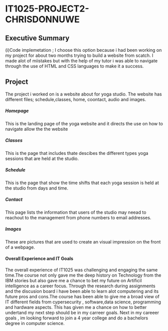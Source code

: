 # IT1025-PROJECT2-CHRISDONNUWE
## Executive Summary
(i)Code implemetation ; I choose this option because i had been working on my project for about two months trying to build a website from scatch. I made alot of miistakes but with the help of my tutor i was able to navigate through the use of HTML and CSS languages to make it a success.
## Project
The project i worked on is a website about for yoga studio. The website has different files; schedule,classes, home, coontact, audio and images.
##### Homepage
This is the landing page of the yoga website and it directs the use on how to navigate allow the the website
##### Classes
This is the page that includes thate descibes the different types yoga sessions that are held at the studio.
##### Schedule
This is the page that show the time shifts that each yoga session is held at the studio from days and time.
##### Contact
This page lists the information that users of the studio may neead to reachout to the management from phone numbers to email addresses.
##### Images
These are pictures that are used to create an visual impression on the front of a webpage.

#### Overall Experience and IT Goals
The overall experience of IT1025 was challenging and engaging the same time.The course not only gave me the deep history on Technology from the IBM stories but also gave me a chance to bet my future on Artificil intelligence as a career focus. Through the research during assignments and the discusion board i have been able to learn alot computering and its future pros and cons.The course has been able to give me a broad view of IT different fields from cypersecurity , software,data science, programming and hardware aspects. This has given me a chance on how to better undertand my next step should be in my carreer goals.
Next in my careeer goals , im looking forward to join a 4 year college and do a bachelors degree in computer science.
